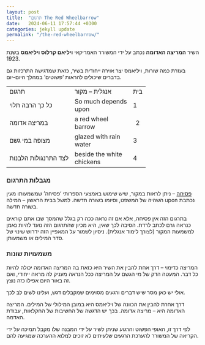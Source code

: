 ```yaml
---
layout: post
title:  "תרגום The Red Wheelbarrow"
date:   2024-06-11 17:57:44 +0300
categories: jekyll update
permalink: "/the-red-wheelbarrow/"
---
```


<p>השיר <strong>המריצה האדומה</strong> נכתב על ידי המשורר האמריקאי <strong>ויליאם קרלוס ויליאמס</strong> בשנת 1923.</p>

<p>בעזרת כמה שורות, ויליאמס יצר אוירה ייחודית בשיר, כזאת שמדגישה התרכזות גם בדברים שיכולים להראות &#8216;פשוטים&#8217; במהלך היום-יום.</p>

<div class="table-responsive">
<table class="table text-center">
  <tbody>
    <tr>
      <td>תרגום</td>
      <td>אנגלית <bdo dir="ltr" lang="">–</bdo> מקור</td>
      <td style="text-align: center;">בית</td>
    </tr>
    <tr>
      <td>כל כך הרבה תלוי</td>
      <td><bdo dir="ltr" lang="">So much depends<br>upon</bdo></td>
      <td>1</td>
    </tr>
    <tr>
      <td>במריצה אדומה</td>
      <td><bdo dir="ltr" lang="">a red wheel<br>barrow</bdo></td>
      <td style="text-align: center;">2</td>
    </tr>
    <tr>
      <td>מצופה במי גשם</td>
      <td><bdo dir="ltr" lang="">glazed with rain<br>water</bdo></td>
      <td>3</td>
    </tr>
    <tr>
      <td>לצד התרנגולות הלבנות</td>
      <td><bdo dir="ltr" lang="">beside the white<br>chickens</bdo></td>
      <td>4</td>
    </tr>
  </tbody>
</table>
</div>

<h3>מגבלות התרגום</h3>

<p><span style="text-decoration: underline;">פסיחה</span> – ניתן לראות במקור, שיש שימוש באמצעי הספרותי &#8216;פסיחה&#8217; שמשמעותו מעין השהיה של המשפט, וסיומו בשורה חדשה. למשל בבית הראשון – המילה upon נכתבת בשורה חדשה.</p>

<p>בתרגום הזה אין פסיחה, אלא אם זה נראה ככה רק בגלל שהמסך שבו אתם קוראים כנראה גרם לכתב לרדת. הסיבה לכך שאין, היא מכיון שהתרגום הזה נועד להיות נאמן למשמעות המקור (לצורך לימוד אנגלית). ניסיון לשמור על המאפיין הזה ידרוש שינוי של סדר המילים או משמעותן.</p>

<h3>משמעויות שונות</h3>

<p>המריצה כדימוי – דרך אחת להבין את השיר היא כזאת בה המריצה האדומה יכולה להיות כל דבר. המעטה הדק של מי הגשם על המריצה ככל הנראה מעניק לה מראה ייחודי, ואם זה באור היום אפילו כזה נוצץ.</p>

<p>אולי יש כאן מסר שיש דברים ורגעים מסוימים שמקבלים דגש, ועלינו לשים לב לכך.</p>

<p>דרך אחרת להבין את הכוונה של ויליאמס היא במובן המילולי של המילים. המריצה האדומה היא – מריצה אדומה. בכך יש הדגשה של החשיבות של החקלאות, עבודת האדמה.</p>

<p>לפי דרך זו, האופי הפשוט והרגוע שניתן לשיר על ידי המבנה שלו מקבל תמיכה על ידי הקריאה של המשורר להערכת הרגעים שלעיתים לא זוכים למלוא ההערכה שמגיעה להם.</p>
